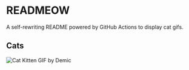 # READMEOW

A self-rewriting README powered by GitHub Actions to display cat gifs.

## Cats

![Cat Kitten GIF by Demic](https://media3.giphy.com/media/3oriO0OEd9QIDdllqo/200.gif?cid=9acd02dakxs334ne31a1s4amc8sonz0iqhr08ajny8pak2on&ep=v1_gifs_search&rid=200.gif&ct=g)
